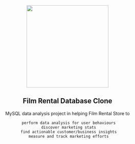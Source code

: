 <div align="center">
 <img height="256" width="256" src="https://cdn.jsdelivr.net/gh/devicons/devicon/icons/mysql/mysql-original-wordmark.svg" />
<div>
 
 ## Film Rental Database Clone
 
 MySQL data analysis project in helping Film Rental Store to 

     perform data analysis for user behaviours
     discover marketing stats
     find actionable customer/business insights
     measure and track marketing efforts
    
